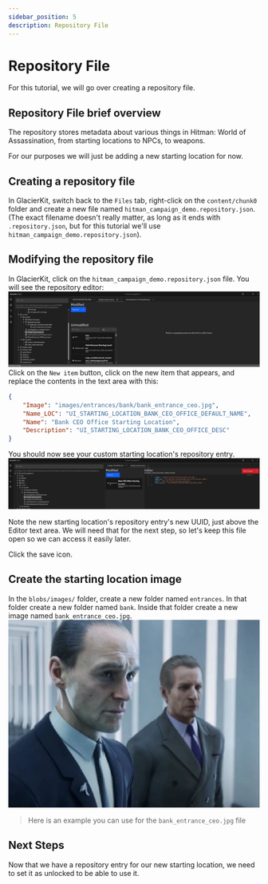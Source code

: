 ```yaml
---
sidebar_position: 5
description: Repository File
---
```


# Repository File

For this tutorial, we will go over creating a repository file.

## Repository File brief overview

The repository stores metadata about various things in Hitman: World of Assassination, from starting locations to NPCs, to weapons.

For our purposes we will just be adding a new starting location for now. 

## Creating a repository file
In GlacierKit, switch back to the `Files` tab, right-click on the `content/chunk0` folder and create a new file named `hitman_campaign_demo.repository.json`. (The exact filename doesn't really matter, as long as it ends with `.repository.json`, but for this tutorial we'll use `hitman_campaign_demo.repository.json`).

## Modifying the repository file
In GlacierKit, click on the `hitman_campaign_demo.repository.json` file. You will see the repository editor:  
![repository.jpg](resources/repository.jpg)
Click on the `New item` button, click on the new item that appears, and replace the contents in the text area with this:

```json
{
    "Image": "images/entrances/bank/bank_entrance_ceo.jpg",
    "Name_LOC": "UI_STARTING_LOCATION_BANK_CEO_OFFICE_DEFAULT_NAME",
    "Name": "Bank CEO Office Starting Location",
    "Description": "UI_STARTING_LOCATION_BANK_CEO_OFFICE_DESC"
}
```
You should now see your custom starting location's repository entry.  
![repository_ceo_office.jpg](resources/repository_ceo_office.jpg)

Note the new starting location's repository entry's new UUID, just above the Editor text area. We will need that for the next step, so let's keep this file open so we can access it easily later.

Click the save icon.

## Create the starting location image
In the `blobs/images/` folder, create a new folder named `entrances`. In that folder create a new folder named `bank`. Inside that folder create a new image named `bank_entrance_ceo.jpg`.
![bank_tile_template.jpg](resources/bank_tile_template.jpg)
> Here is an example you can use for the `bank_entrance_ceo.jpg` file

## Next Steps
Now that we have a repository entry for our new starting location, we need to set it as unlocked to be able to use it.